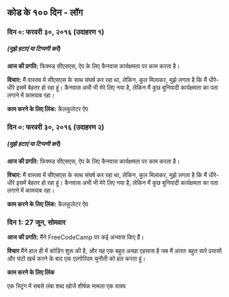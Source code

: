 ## कोड के १०० दिन - लॉग
### दिन ०: फरवरी ३०, २०१६ (उदाहरण १)
##### (मुझे हटाएं या टिप्पणी करें)

**आज की प्रगति:** फिक्स्ड सीएसएस, ऐप के लिए कैनवास कार्यक्षमता पर काम करता है।

**विचार:** मैं वास्तव में सीएसएस के साथ संघर्ष कर रहा था, लेकिन, कुल मिलाकर, मुझे लगता है कि मैं धीरे-धीरे इसमें बेहतर हो रहा हूं। कैनवास अभी भी मेरे लिए नया है, लेकिन मैं कुछ बुनियादी कार्यक्षमता का पता लगाने में कामयाब रहा।

**काम करने के लिए लिंक:** कैलकुलेटर ऐप

### दिन ०: फरवरी ३०, २०१६ (उदाहरण २)
##### (मुझे हटाएं या टिप्पणी करें)
**आज की प्रगति:** फिक्स्ड सीएसएस, ऐप के लिए कैनवास कार्यक्षमता पर काम करता है।

**विचार:** मैं वास्तव में सीएसएस के साथ संघर्ष कर रहा था, लेकिन, कुल मिलाकर, मुझे लगता है कि मैं धीरे-धीरे इसमें बेहतर हो रहा हूं। कैनवास अभी भी मेरे लिए नया है, लेकिन मैं कुछ बुनियादी कार्यक्षमता का पता लगाने में कामयाब रहा।

**काम करने के लिए लिंक:** कैलकुलेटर ऐप

### दिन 1: 27 जून, सोमवार
**आज की प्रगति:** मैंने FreeCodeCamp पर कई अभ्यास किए हैं।

**विचार** मैंने हाल ही में कोडिंग शुरू की है, और यह एक बहुत अच्छा एहसास है जब मैं अंततः बहुत सारे प्रयासों और घंटों खर्च करने के बाद एक एल्गोरिदम चुनौती को हल करता हूं।

**काम करने के लिए लिंक**

एक स्ट्रिंग में सबसे लंबा शब्द खोजें
शीर्षक मामला एक वाक्य
